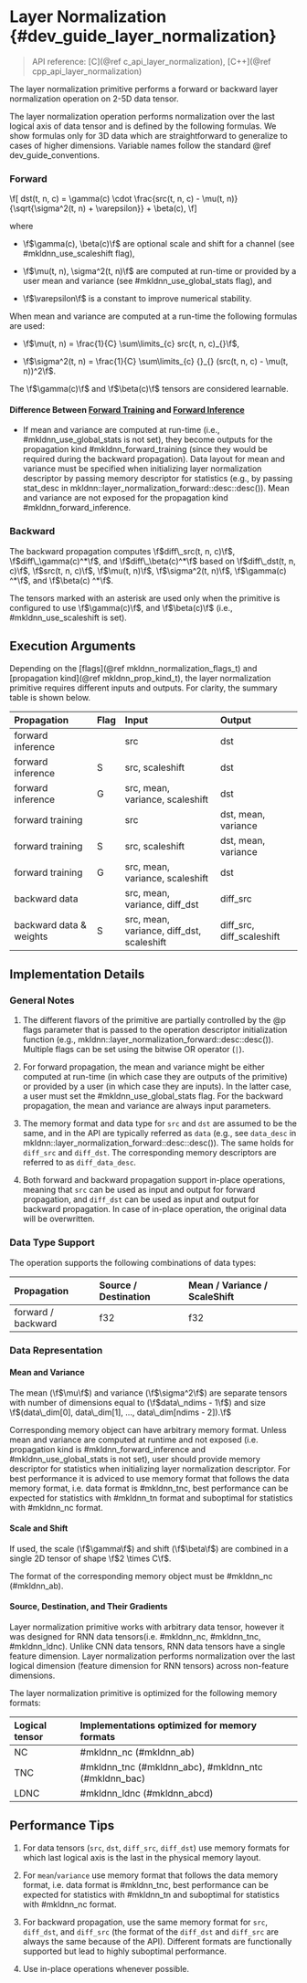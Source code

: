 Layer Normalization {#dev_guide_layer_normalization}
====================================================

>
> API reference: [C](@ref c_api_layer_normalization), [C++](@ref cpp_api_layer_normalization)
>

The layer normalization primitive performs a forward or backward layer
normalization operation on 2-5D data tensor.

The layer normalization operation performs normalization over the last logical
axis of data tensor and is defined by the following formulas. We show
formulas only for 3D data which are straightforward to generalize to
cases of higher dimensions. Variable names follow the standard
@ref dev_guide_conventions.

### Forward

\f[
    dst(t, n, c) =
       \gamma(c) \cdot
       \frac{src(t, n, c) - \mu(t, n)} {\sqrt{\sigma^2(t, n) + \varepsilon}}
       + \beta(c),
\f]

where

- \f$\gamma(c), \beta(c)\f$ are optional scale and shift for a channel
(see #mkldnn_use_scaleshift flag),

- \f$\mu(t, n), \sigma^2(t, n)\f$ are computed at run-time or provided by a user
mean and variance (see #mkldnn_use_global_stats flag),
and

- \f$\varepsilon\f$ is a constant to improve numerical stability.

When mean and variance are computed at a run-time the following formulas are
used:

- \f$\mu(t, n) = \frac{1}{C} \sum\limits_{c} src(t, n, c)_{}\f$,

- \f$\sigma^2(t, n) = \frac{1}{C} \sum\limits_{c} {}_{} (src(t, n, c) - \mu(t, n))^2\f$.

The \f$\gamma(c)\f$ and \f$\beta(c)\f$ tensors are considered learnable.

#### Difference Between [Forward Training](#mkldnn_forward_training) and [Forward Inference](#mkldnn_forward_inference)

 * If mean and variance are computed at run-time (i.e., #mkldnn_use_global_stats
   is not set), they become outputs for the propagation kind
   #mkldnn_forward_training (since they would be required during the backward
   propagation). Data layout for mean and variance must be specified when
   initializing layer normalization descriptor by passing memory descriptor
   for statistics (e.g., by passing stat_desc in
   mkldnn::layer_normalization_forward::desc::desc()). Mean and variance are
   not exposed for the propagation kind #mkldnn_forward_inference.

### Backward

The backward propagation computes
\f$diff\_src(t, n, c)\f$,
\f$diff\_\gamma(c)^*\f$, and \f$diff\_\beta(c)^*\f$
based on
\f$diff\_dst(t, n, c)\f$, \f$src(t, n, c)\f$, \f$\mu(t, n)\f$,
\f$\sigma^2(t, n)\f$, \f$\gamma(c) ^*\f$, and \f$\beta(c) ^*\f$.

The tensors marked with an asterisk are used only when the primitive is
configured to use \f$\gamma(c)\f$, and \f$\beta(c)\f$ (i.e.,
#mkldnn_use_scaleshift is set).

## Execution Arguments

Depending on the [flags](@ref mkldnn_normalization_flags_t) and
[propagation kind](@ref mkldnn_prop_kind_t), the layer normalization primitive
requires different inputs and outputs. For clarity, the summary table is shown
below.

| Propagation             | Flag | Input                                | Output
| :--                     | :--  | :--                                  | :--
| forward inference       |      | src                                  | dst
| forward inference       | S    | src, scaleshift                      | dst
| forward inference       | G    | src, mean, variance, scaleshift      | dst
| forward training        |      | src                                  | dst, mean, variance
| forward training        | S    | src, scaleshift                      | dst, mean, variance
| forward training        | G    | src, mean, variance, scaleshift      | dst
| backward data           |      | src, mean, variance, diff_dst        | diff_src
| backward data & weights | S    | src, mean, variance, diff_dst, scaleshift | diff_src, diff_scaleshift


## Implementation Details

### General Notes

1. The different flavors of the primitive are partially controlled by the @p
   flags parameter that is passed to the operation descriptor initialization
   function (e.g., mkldnn::layer_normalization_forward::desc::desc()). Multiple
   flags can be set using the bitwise OR operator (`|`).

2. For forward propagation, the mean and variance might be either computed at
   run-time (in which case they are outputs of the primitive) or provided by
   a user (in which case they are inputs). In the latter case, a user must set
   the #mkldnn_use_global_stats flag. For the backward propagation, the mean and
   variance are always input parameters.

3. The memory format and data type for `src` and `dst` are assumed to be the
   same, and in the API are typically referred as `data` (e.g., see `data_desc`
   in mkldnn::layer_normalization_forward::desc::desc()). The same holds for
   `diff_src` and `diff_dst`. The corresponding memory descriptors are referred
   to as `diff_data_desc`.

4. Both forward and backward propagation support in-place operations, meaning
   that `src` can be used as input and output for forward propagation, and
   `diff_dst` can be used as input and output for backward propagation. In case
   of in-place operation, the original data will be overwritten.

### Data Type Support

The operation supports the following combinations of data types:

| Propagation        | Source / Destination | Mean / Variance / ScaleShift
| :--                | :--                  | :--
| forward / backward | f32                  | f32

### Data Representation

#### Mean and Variance

The mean (\f$\mu\f$) and variance (\f$\sigma^2\f$) are
separate tensors with number of dimensions equal to (\f$data\_ndims - 1\f$) and size
\f$(data\_dim[0], data\_dim[1], ..., data\_dim[ndims - 2]).\f$

Corresponding memory object can have arbitrary memory format. Unless mean and
variance are computed at runtime and not exposed (i.e. propagation kind is
#mkldnn_forward_inference and #mkldnn_use_global_stats is not set), user should
provide memory descriptor for statistics when initializing layer normalization
descriptor. For best performance it is adviced to use memory format that follows
the data memory format, i.e. data format is #mkldnn_tnc, best performance can be
expected for statistics with #mkldnn_tn format and suboptimal for statistics with
#mkldnn_nc format.

#### Scale and Shift

If used, the scale (\f$\gamma\f$) and shift (\f$\beta\f$) are
combined in a single 2D tensor of shape \f$2 \times C\f$.

The format of the corresponding memory object must be #mkldnn_nc (#mkldnn_ab).

#### Source, Destination, and Their Gradients

Layer normalization primitive works with arbitrary data tensor, however it was
designed for RNN data tensors(i.e. #mkldnn_nc, #mkldnn_tnc, #mkldnn_ldnc).
Unlike CNN data tensors, RNN data tensors have a single feature dimension.
Layer normalization performs normalization over the last logical dimension
(feature dimension for RNN tensors) across non-feature dimensions.

The layer normalization primitive is optimized for the following memory formats:

| Logical tensor | Implementations optimized for memory formats
| :--            | :--
| NC             | #mkldnn_nc (#mkldnn_ab)
| TNC            | #mkldnn_tnc (#mkldnn_abc), #mkldnn_ntc (#mkldnn_bac)
| LDNC           | #mkldnn_ldnc (#mkldnn_abcd)

## Performance Tips
1. For data tensors (`src`, `dst`, `diff_src`, `diff_dst`) use memory
   formats for which last logical axis is the last in the physical memory layout.

2. For `mean`/`variance` use memory format that follows the data memory format, i.e.
   data format is #mkldnn_tnc, best performance can be expected for statistics
   with #mkldnn_tn and suboptimal for statistics with #mkldnn_nc format.

3. For backward propagation, use the same memory format for `src`, `diff_dst`,
   and `diff_src` (the format of the `diff_dst` and `diff_src` are always the
   same because of the API). Different formats are functionally supported but
   lead to highly suboptimal performance.

4. Use in-place operations whenever possible.


